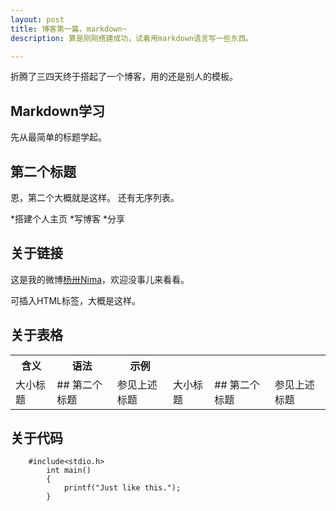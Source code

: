```yaml
---
layout: post
title: 博客第一篇，markdown~
description: 算是刚刚搭建成功，试着用markdown语言写一些东西。

---
```

折腾了三四天终于搭起了一个博客，用的还是别人的模板。

## Markdown学习

先从最简单的标题学起。

## 第二个标题

恩，第二个大概就是这样。
还有无序列表。

*搭建个人主页
*写博客
*分享

## 关于链接

这是我的微博<a href="http://weibo.com/yycsxz">杨卅Nima</a>，欢迎没事儿来看看。

可插入HTML标签，大概是这样。

## 关于表格
<table>
<tr><th>含义</th><th>语法</th><th>示例</th></tr>
<td>大小标题</td><td>## 第二个标题</td><td>参见上述标题</td>
<td>大小标题</td><td>## 第二个标题</td><td>参见上述标题</td>
</table>

## 关于代码
		#include<stdio.h>
			int main()
			{
				printf("Just like this.");
			}
